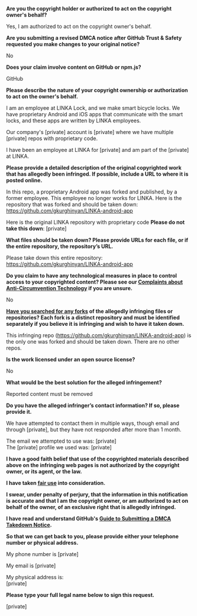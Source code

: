 **Are you the copyright holder or authorized to act on the copyright owner's behalf?**

Yes, I am authorized to act on the copyright owner's behalf.

**Are you submitting a revised DMCA notice after GitHub Trust & Safety requested you make changes to your original notice?**

No

**Does your claim involve content on GitHub or npm.js?**

GitHub

**Please describe the nature of your copyright ownership or authorization to act on the owner's behalf.**

I am an employee at LINKA Lock, and we make smart bicycle locks. We have proprietary Android and iOS apps that communicate with the smart locks, and these apps are written by LINKA employees.

Our company's [private] account is [private] where we have multiple [private] repos with proprietary code.

I have been an employee at LINKA for [private] and am part of the [private] at LINKA.

**Please provide a detailed description of the original copyrighted work that has allegedly been infringed. If possible, include a URL to where it is posted online.**

In this repo, a proprietary Android app was forked and published, by a former employee. This employee no longer works for LINKA.
Here is the repository that was forked and should be taken down: https://github.com/gkurghinyan/LINKA-android-app

Here is the original LINKA repository with proprietary code **Please do not take this down**: [private]

**What files should be taken down? Please provide URLs for each file, or if the entire repository, the repository’s URL.**

Please take down this entire repository:  
https://github.com/gkurghinyan/LINKA-android-app

**Do you claim to have any technological measures in place to control access to your copyrighted content? Please see our <a href="https://docs.github.com/articles/guide-to-submitting-a-dmca-takedown-notice#complaints-about-anti-circumvention-technology">Complaints about Anti-Circumvention Technology</a> if you are unsure.**

No

**<a href="https://docs.github.com/articles/dmca-takedown-policy#b-what-about-forks-or-whats-a-fork">Have you searched for any forks</a> of the allegedly infringing files or repositories? Each fork is a distinct repository and must be identified separately if you believe it is infringing and wish to have it taken down.**

This infringing repo (https://github.com/gkurghinyan/LINKA-android-app) is the only one was forked and should be taken down. There are no other repos.

**Is the work licensed under an open source license?**

No

**What would be the best solution for the alleged infringement?**

Reported content must be removed

**Do you have the alleged infringer’s contact information? If so, please provide it.**

We have attempted to contact them in multiple ways, though email and through [private], but they have not responded after more than 1 month.

The email we attempted to use was: [private]  
The [private] profile we used was: [private]

**I have a good faith belief that use of the copyrighted materials described above on the infringing web pages is not authorized by the copyright owner, or its agent, or the law.**

**I have taken <a href="https://www.lumendatabase.org/topics/22">fair use</a> into consideration.**

**I swear, under penalty of perjury, that the information in this notification is accurate and that I am the copyright owner, or am authorized to act on behalf of the owner, of an exclusive right that is allegedly infringed.**

**I have read and understand GitHub's <a href="https://docs.github.com/articles/guide-to-submitting-a-dmca-takedown-notice/">Guide to Submitting a DMCA Takedown Notice</a>.**

**So that we can get back to you, please provide either your telephone number or physical address.**

My phone number is [private]

My email is [private]

My physical address is:  
[private]

**Please type your full legal name below to sign this request.**

[private]
